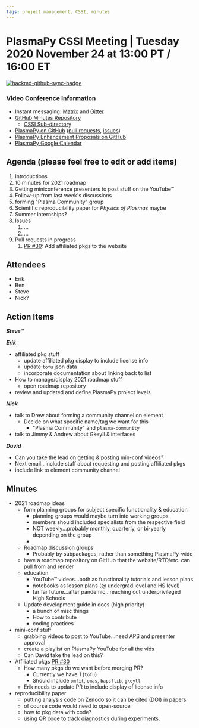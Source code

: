 ```yaml
---
tags: project management, CSSI, minutes
---
```


# PlasmaPy CSSI Meeting | Tuesday 2020 November 24 at 13:00 PT / 16:00 ET

[![hackmd-github-sync-badge](https://hackmd.io/slvb1O4kR9eO5EunKg9bbQ/badge)](https://hackmd.io/slvb1O4kR9eO5EunKg9bbQ)

### Video Conference Information
* Instant messaging: [Matrix](https://element.im/app/#/room/#plasmapy:openastronomy.org) and [Gitter](https://gitter.im/PlasmaPy/Lobby)
* [GitHub Minutes Repository](https://github.com/PlasmaPy/plasmapy-project)
    * [CSSI Sub-directory](https://github.com/PlasmaPy/plasmapy-project/tree/master/CSSI_2020-present)
* [PlasmaPy on GitHub](https://github.com/PlasmaPy/plasmapy) ([pull requests](https://github.com/PlasmaPy/plasmapy/pulls), [issues](https://github.com/PlasmaPy/plasmapy/issues))
* [PlasmaPy Enhancement Proposals on GitHub](https://github.com/PlasmaPy/PlasmaPy-PLEPs)
* [PlasmaPy Google Calendar](https://calendar.google.com/calendar?cid=bzVsb3ZkcW0zaWxsam00ZTlrMDd2cmw5bWdAZ3JvdXAuY2FsZW5kYXIuZ29vZ2xlLmNvbQ)

## Agenda (please feel free to edit or add items)

1. Introductions
2. 10 minutes for 2021 roadmap
3. Getting miniconference presenters to post stuff on the YouTube™
4. Follow-up from last week's discussions
5. forming "Plasma Community" group
6. Scientific reproducibility paper for _Physics of Plasmas_ maybe
7. Summer internships?
8. Issues
    1. ...
    2. ...
9. Pull requests in progress 
    1. [PR #30](https://github.com/PlasmaPy/plasmapy.github.io/pull/80): Add affiliated pkgs to the website

## Attendees

* Erik
* Ben
* Steve
* Nick‽

## Action Items

***Steve™***

***Erik***
* affiliated pkg stuff
    * update affiliated pkg display to include license info
    * update `tofu` json data
    * incorporate documentation about linking back to list
* How to manage/display 2021 roadmap stuff
    * open roadmap repository
* review and updated and define PlasmaPy project levels

***Nick***
* talk to Drew about forming a community channel on element
    * Decide on what specific name/tag we want for this
        * "Plasma Community" and `plasma-community`
* talk to Jimmy & Andrew about Gkeyll & interfaces

***David***
* Can you take the lead on getting & posting min-conf videos?
* Next email...include stuff about requesting and posting affiliated pkgs
* include link to element community channel

## Minutes

* 2021 roadmap ideas
    * form planning groups for subject specific functionality & education
        * planning groups would maybe turn into working groups
        * members should included specialists from the respective field
        * NOT weekly...probably monthly, quarterly, or bi-yearly depending on the group
        * 
    * Roadmap discussion groups
        * Probably by subpackages, rather than something PlasmaPy-wide
    * have a roadmap repository on GitHub that the website/RTD/etc. can pull from and render
    * education
        * YouTube™ videos...both as functionality tutorials and lesson plans
        * notebooks as lesson plans (@ undergrad level and HS level)
        * far far future...after pandemic...reaching out underprivileged High Schools
    * Update development guide in docs (high priority)
        * a bunch of misc things
        * How to contribute
        * coding practices
* mini-conf stuff
    * grabbing videos to post to YouTube...need APS and presenter approval
    * create a playlist on PlasmaPy YouTube for all the vids
    * Can David take the lead on this?
* Affiliated pkgs [PR #30](https://github.com/PlasmaPy/plasmapy.github.io/pull/80)
    * How many pkgs do we want before merging PR?
        * Currently we have 1 (`tofu`)
        * Should include `omfit`, `omas`, `bapsflib`, `gkeyll`
    * Erik needs to update PR to include display of license info
* reproducibility paper
    * putting analysis code on Zenodo so it can be cited (DOI) in papers
    * of course code would need to open-source
    * how to pkg data with code?
    * using QR code to track diagnostics during experiments.
